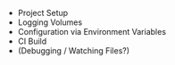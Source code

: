 - Project Setup
- Logging Volumes
- Configuration via Environment Variables
- CI Build
- (Debugging / Watching Files?)